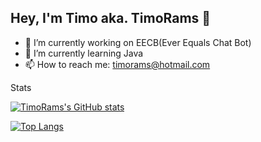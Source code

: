 ## Hey, I'm Timo aka. TimoRams 👋


- 🔭 I’m currently working on EECB(Ever Equals Chat Bot)
- 🌱 I’m currently learning Java
- 📫 How to reach me: timorams@hotmail.com

Stats

[![TimoRams's GitHub stats](https://github-readme-stats.vercel.app/api?username=TimoRams)](https://github.com/anuraghazra/github-readme-stats)

[![Top Langs](https://github-readme-stats.vercel.app/api/top-langs/?username=TimoRams&layout=compact)](https://github.com/anuraghazra/github-readme-stats)

